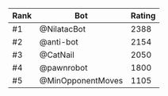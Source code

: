 Rank|Bot|Rating
---|---|---
#1|@NilatacBot|2388
#2|@anti-bot|2154
#3|@CatNail|2050
#4|@pawnrobot|1800
#5|@MinOpponentMoves|1105
